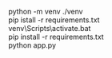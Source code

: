 python -m venv ./venv  
pip istall -r requirements.txt  
venv\Scripts\activate.bat  
pip install -r requirements.txt  
python app.py
